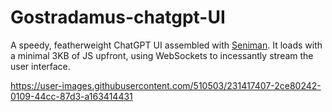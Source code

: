 # Gostradamus-chatgpt-UI
A speedy, featherweight ChatGPT UI assembled with [Seniman](https://github.com/senimanjs/seniman). It loads with a minimal 3KB of JS upfront, using WebSockets to incessantly stream the user interface.

https://user-images.githubusercontent.com/510503/231417407-2ce80242-0109-44cc-87d3-a163414431